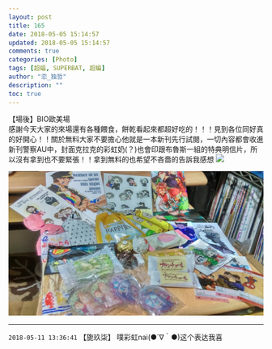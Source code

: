 ```yaml
---
layout: post
title: 165
date: 2018-05-05 15:14:57
updated: 2018-05-05 15:14:57
comments: true
categories: [Photo]
tags: [超蝠, SUPERBAT, 超蝙]
author: "恋_独哲"
description: ""
toc: true
---
```


<p>【場後】BIO歐美場<br />感謝今天大家的來場還有各種餵食，餅乾看起來都超好吃的！！！見到各位同好真的好開心！！關於無料大家不要擔心他就是一本新刊先行試閱，一切內容都會收進新刊警察AU中，封面克拉克的彩虹奶(？)也會印跟布魯斯一組的特典明信片，所以沒有拿到也不要緊張！！拿到無料的也希望不吝嗇的告訴我感想&nbsp;<img src="https://emos.plurk.com/eb7053adc02d10ff4f4698d7b83c58a8_w48_h48.gif"  style="max-width:500px;"  /><br /></p>

![](https://raw.githubusercontent.com/alicewish/maple50821/master/img_YW5MWVN1NEpoZFdRbDBHTklvanNLc2xBU1BTRkVKTEZUd0ZaQ081ay9pTTErMjlNK1RweTJ3PT0.jpg)

---

`2018-05-11 13:36:41` 【旎玖柒】 噗彩虹nai(●´∇｀●)这个表达我喜
